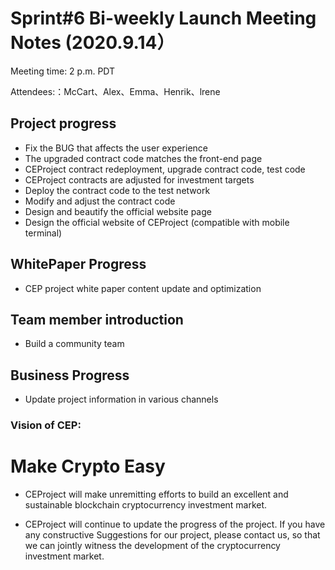 # Sprint#6  Bi-weekly Launch Meeting Notes (2020.9.14）

Meeting time: 2 p.m. PDT

Attendees:：McCart、Alex、Emma、Henrik、lrene



## Project progress

- Fix the BUG that affects the user experience
- The upgraded contract code matches the front-end page
- CEProject contract redeployment, upgrade contract code, test code
- CEProject contracts are adjusted for investment targets
- Deploy the contract code to the test network
- Modify and adjust the contract code
- Design and beautify the official website page
- Design the official website of CEProject (compatible with mobile terminal)



##  **WhitePaper Progress**

- CEP project white paper content update and optimization

  

##  Team member introduction

- Build a community team

  

##  **Business Progress**

- Update project information in various channels




### Vision of CEP:

# Make Crypto Easy

- CEProject will make unremitting efforts to build an excellent and sustainable blockchain cryptocurrency investment market.

- CEProject will continue to update the progress of the project. If you have any constructive Suggestions for our project, please contact us, so that we can jointly witness the development of the cryptocurrency investment market.

  